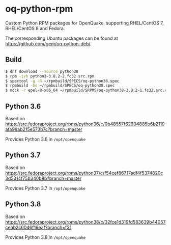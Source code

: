 # oq-python-rpm
Custom Python RPM packages for OpenQuake, supporting RHEL/CentOS 7, RHEL/CentOS 8 and Fedora.

The corresponding Ubuntu packages can be found at https://github.com/gem/oq-python-deb/.

## Build

```bash
$ dnf download --source python38
$ rpm -ivh python3-3.8.2-2.fc32.src.rpm
$ spectool -g -R ~/rpmbuild/SPECS/oq-python38.spec
$ rpmbuild -bs ~/rpmbuild/SPECS/oq-python38.spec
$ mock -r epel-8-x86_64 ~/rpmbuild/SRPMS/oq-python38-3.8.2-1.fc32.src.rpm
```

## Python 3.6

Based on https://src.fedoraproject.org/rpms/python36/c/0b48557f62994885b6b2119afa98ab215e573b7c?branch=master

Provides Python 3.6 in `/opt/openquake`

## Python 3.7

Based on https://src.fedoraproject.org/rpms/python37/c/f54cef86717adf4f5374820c3d5314f75b340b8b?branch=master

Provides Python 3.7 in `/opt/openquake`

## Python 3.8

Based on https://src.fedoraproject.org/rpms/python38/c/32fce1d319fd583639b44057ceab2c6046f19eaf?branch=f31

Provides Python 3.8 in `/opt/openquake`

